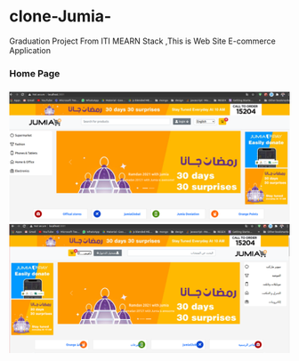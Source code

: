 # clone-Jumia-
Graduation Project From ITI MEARN Stack ,This is Web Site E-commerce Application 
<h3>Home Page <h3>
<img src="WebSiteImges/home1.png" width:"250px">
  <img src="WebSiteImges/home2.png" width:"250px">

